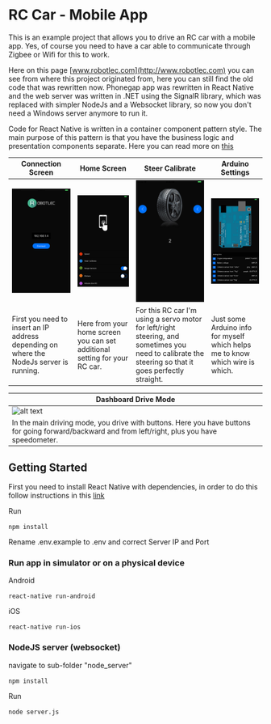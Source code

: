 # RC Car - Mobile App

This is an example project that allows you to drive an RC car with a mobile app. Yes, of course you need to have a car able to communicate through Zigbee or Wifi for this to work.

Here on this page [www.robotlec.com](http://www.robotlec.com) you can see from where this project originated from, here you can still find the old code that was rewritten now. Phonegap app was rewritten in React Native and the web server was written in .NET using the SignalR library, which was replaced with simpler NodeJs and a Websocket library, so now you don't need a Windows server anymore to run it.

Code for React Native is written in a container component pattern style. The main purpose of this pattern is that you have the business logic and presentation components separate. 
Here you can read more on [this](https://medium.com/@dan_abramov/smart-and-dumb-components-7ca2f9a7c7d0)



| Connection Screen | Home Screen | Steer Calibrate | Arduino Settings |
| --- | --- | --- | --- |
| ![alt text](https://github.com/matijajanc/rc-car/blob/master/github-images/screen1.png "Connect Screen") | ![alt text](https://github.com/matijajanc/rc-car/blob/master/github-images/screen2.png "Home Screen") | ![alt text](https://github.com/matijajanc/rc-car/blob/master/github-images/screen3.png "Steer Calibrate") | ![alt text](https://github.com/matijajanc/rc-car/blob/master/github-images/screen4.png "Arduino Settings") |
| First you need to insert an IP address depending on where the NodeJs server is running. | Here from your home screen you can set additional setting for your RC car. | For this RC car I'm using a servo motor for left/right steering, and sometimes you need to calibrate the steering so that it goes perfectly straight. | Just some Arduino info for myself which helps me to know which wire is which. |
 
| Dashboard Drive Mode |
| --- |
| ![alt text](https://github.com/matijajanc/rc-car/blob/master/github-images/dashboard_rotated.gif "Dashboard") |
| In the main driving mode, you drive with buttons. Here you have buttons for going forward/backward and from left/right, plus you have speedometer. |

## Getting Started

First you need to install React Native with dependencies, in order to do this follow instructions in this [link](https://facebook.github.io/react-native/docs/getting-started.html )

Run
```
npm install
```

Rename .env.example to .env and correct Server IP and Port

### Run app in simulator or on a physical device

Android

```
react-native run-android
```

iOS

```
react-native run-ios
```

### NodeJS server (websocket)

navigate to sub-folder "node_server"

```
npm install
```

Run

```
node server.js
```